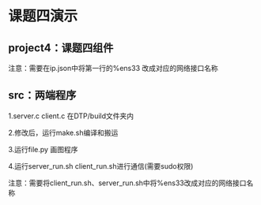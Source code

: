 # 课题四演示

## project4：课题四组件
注意：需要在ip.json中将第一行的%ens33 改成对应的网络接口名称
## src：两端程序
1.server.c client.c 在DTP/build文件夹内

2.修改后，运行make.sh编译和搬运

3.运行file.py 画图程序

4.运行server_run.sh client_run.sh进行通信(需要sudo权限)


注意：需要将client_run.sh、server_run.sh中将%ens33改成对应的网络接口名称

